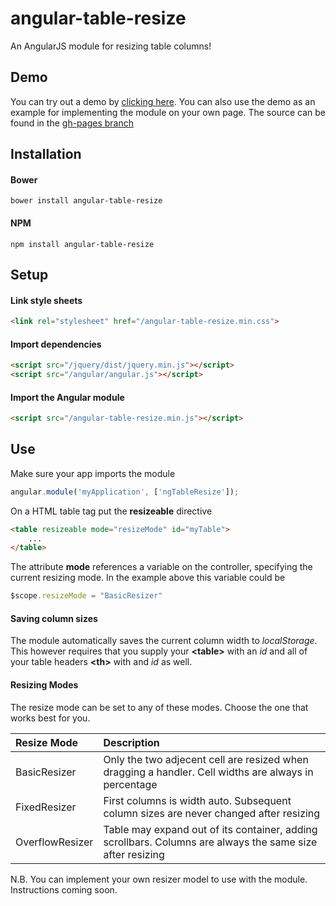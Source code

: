 # angular-table-resize
An AngularJS module for resizing table columns!

## Demo
You can try out a demo by [clicking here](https://tympanix.github.io/angular-table-resize/). You can also use the demo as an example for implementing the module on your own page. The source can be found in the [gh-pages branch](https://github.com/Tympanix/angular-table-resize/tree/gh-pages)

## Installation
#### Bower
```
bower install angular-table-resize
```
#### NPM
```
npm install angular-table-resize
```

## Setup
#### Link style sheets
```html
<link rel="stylesheet" href="/angular-table-resize.min.css">
```

#### Import dependencies
```html
<script src="/jquery/dist/jquery.min.js"></script>
<script src="/angular/angular.js"></script>
```

#### Import the Angular module
```html
<script src="/angular-table-resize.min.js"></script>
```

## Use
Make sure your app imports the module
```javascript
angular.module('myApplication', ['ngTableResize']);
```

On a HTML table tag put the **resizeable** directive
```html
<table resizeable mode="resizeMode" id="myTable">
    ...
</table>
```
The attribute **mode** references a variable on the controller, specifying the current resizing mode.
In the example above this variable could be
```javascript
$scope.resizeMode = "BasicResizer"
```

#### Saving column sizes
The module automatically saves the current column width to *localStorage*. This however requires that you supply your **\<table\>** with an *id* and all of your table headers **\<th\>** with and *id* as well.

#### Resizing Modes
The resize mode can be set to any of these modes. Choose the one that works best for you.

| Resize Mode       | Description          |
| :---------------- |:--------------|
| BasicResizer      | Only the two adjecent cell are resized when dragging a handler. Cell widths are always in percentage          |
| FixedResizer      | First columns is width auto. Subsequent column sizes are never changed after resizing                         |
| OverflowResizer   | Table may expand out of its container, adding scrollbars. Columns are always the same size after resizing     |

N.B. You can implement your own resizer model to use with the module. Instructions coming soon.


